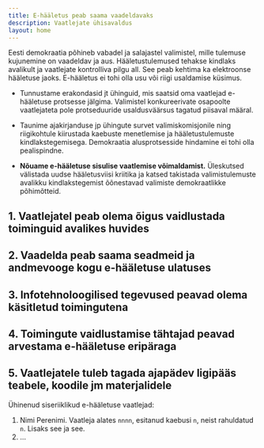 ```yaml
---
title: E-hääletus peab saama vaadeldavaks
description: Vaatlejate ühisavaldus
layout: home
---
```


Eesti demokraatia põhineb vabadel ja salajastel valimistel, mille tulemuse kujunemine on vaadeldav ja aus. Hääletustulemused tehakse kindlaks avalikult ja vaatlejate kontrolliva pilgu all. See peab kehtima ka elektroonse hääletuse jaoks. E-hääletus ei tohi olla usu või riigi usaldamise küsimus.

* Tunnustame erakondasid jt ühinguid, mis saatsid oma vaatlejad e-hääletuse protsesse jälgima. Valimistel konkureerivate osapoolte vaatlejateta pole protseduuride usaldusväärsus tagatud piisaval määral.

* Taunime ajakirjanduse jp ühingute survet valimiskomisjonile ning riigikohtule kiirustada kaebuste menetlemise ja hääletustulemuste kindlakstegemisega. Demokraatia alusprotsesside hindamine ei tohi olla pealispindne.

* __Nõuame e-hääletuse sisulise vaatlemise võimaldamist.__ Üleskutsed välistada uudse hääletusviisi kriitika ja katsed takistada valimistulemuste avalikku kindlakstegemist õõnestavad valimiste demokraatlikke põhimõtteid.

## 1. Vaatlejatel peab olema õigus vaidlustada toiminguid avalikes huvides

## 2. Vaadelda peab saama seadmeid ja andmevooge kogu e-hääletuse ulatuses

## 3. Infotehnoloogilised tegevused peavad olema käsitletud toimingutena

## 4. Toimingute vaidlustamise tähtajad peavad arvestama e-hääletuse eripäraga

## 5. Vaatlejatele tuleb tagada ajapädev ligipääs teabele, koodile jm materjalidele

Ühinenud siseriiklikud e-hääletuse vaatlejad:

1. Nimi Perenimi. Vaatleja alates `nnnn`, esitanud kaebusi `n`, neist rahuldatud `n`. Lisaks see ja see.
2. ...

